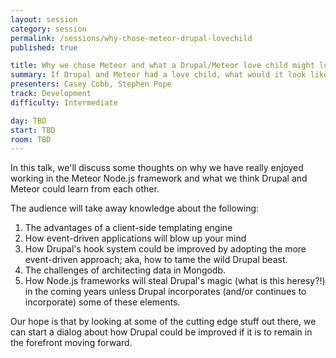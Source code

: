 ```yaml
---
layout: session
category: session
permalink: /sessions/why-chose-meteor-drupal-lovechild
published: true

title: Why we chose Meteor and what a Drupal/Meteor love child might look like
summary: If Drupal and Meteor had a love child, what would it look like?
presenters: Casey Cobb, Stephen Pope
track: Development
difficulty: Intermediate

day: TBD
start: TBD
room: TBD
---
```


In this talk, we'll discuss some thoughts on why we have really enjoyed working in the Meteor Node.js framework and what we think Drupal and Meteor could learn from each other.

The audience will take away knowledge about the following:

1. The advantages of a client-side templating engine
2. How event-driven applications will blow up your mind
3. How Drupal's hook system could be improved by adopting the more event-driven approach; aka, how to tame the wild Drupal beast.
4. The challenges of architecting data in Mongodb.
5. How Node.js frameworks will steal Drupal's magic (what is this heresy?!) in the coming years unless Drupal incorporates (and/or continues to incorporate) some of these elements.

Our hope is that by looking at some of the cutting edge stuff out there, we can start a dialog about how Drupal could be improved if it is to remain in the forefront moving forward.
